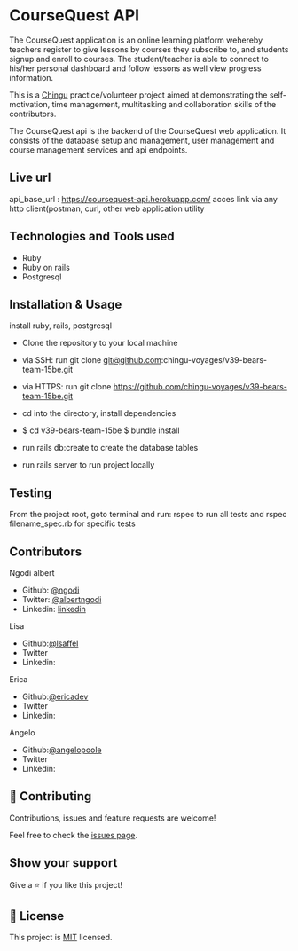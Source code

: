 CourseQuest API
==========

The CourseQuest application is an online learning platform wehereby teachers register to give lessons by courses they subscribe to, and students signup and enroll to courses. The student/teacher is able to connect to his/her personal dashboard and follow lessons as well view progress information.

This is a [Chingu](https://chingu.io) practice/volunteer project aimed at demonstrating the self-motivation, time management, multitasking and collaboration skills of the contributors.

The CourseQuest api is the backend of the CourseQuest web application. 
It consists of the database setup and management, user management and course management services and api endpoints.

Live url
---------------------------
api_base_url : https://coursequest-api.herokuapp.com/
acces link via any http client(postman, curl, other web application utility

Technologies and Tools used
---------------------------

*   Ruby
*   Ruby on rails
*   Postgresql

Installation & Usage
--------------------

install ruby, rails, postgresql

- Clone the repository to your local machine

- via SSH: run git clone git@github.com:chingu-voyages/v39-bears-team-15be.git
- via HTTPS: run git clone https://github.com/chingu-voyages/v39-bears-team-15be.git

- cd into the directory, install dependencies

- $ cd v39-bears-team-15be $ bundle install

 - run rails db:create to create the database tables
 
-  run rails server to run project locally

Testing
-------
From the project root, goto terminal and  run: rspec to run all tests and rspec filename_spec.rb for specific tests

Contributors
------
Ngodi albert
- Github: [@ngodi](https://github.com/ngodi)
- Twitter: [@albertngodi](https://twitter.com/albertngodi)
- Linkedin: [linkedin](https://www.linkedin.com/in/albertngodi)

Lisa
- Github:[@lsaffel](https://github.com/lsaffel)
- Twitter
- Linkedin:

Erica
- Github:[@ericadev](https://github.com/ericadev)
- Twitter
- Linkedin:

Angelo
- Github:[@angelopoole](https://github.com/angelopoole)
- Twitter
- Linkedin:

## 🤝 Contributing

Contributions, issues and feature requests are welcome!

Feel free to check the [issues page](issues/).

## Show your support

Give a ⭐️ if you like this project!


## 📝 License

This project is [MIT](lic.url) licensed.
